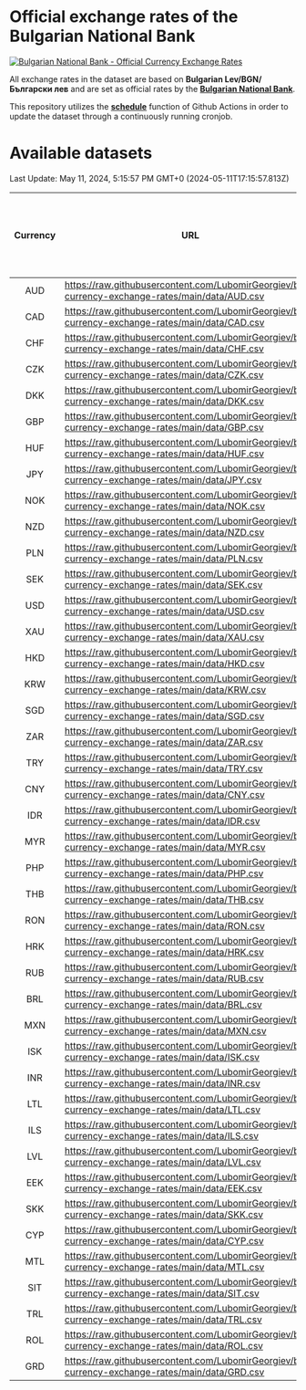 # Official exchange rates of the Bulgarian National Bank

[![Bulgarian National Bank - Official Currency Exchange Rates](https://github.com/LubomirGeorgiev/bnb-currency-exchange-rates/actions/workflows/update-rates.yml/badge.svg?branch=main)](https://github.com/LubomirGeorgiev/bnb-currency-exchange-rates/actions/workflows/update-rates.yml)

All exchange rates in the dataset are based on **Bulgarian Lev/BGN/Български лев** and are set as official rates by the [**Bulgarian National Bank**](https://www.bnb.bg/Statistics/StExternalSector/StExchangeRates/StERForeignCurrencies/index.htm?toLang=_EN).

This repository utilizes the [**schedule**](https://docs.github.com/en/actions/reference/events-that-trigger-workflows) function of Github Actions in order to update the dataset through a continuously running cronjob.

# Available datasets

<!-- START LINKS (DO NOT EVER FU*ING DELETE THIS COMMENT FOR THE LOVE OF YOUR LIFE!!! IF YOU ARE CURIOS HOW IT WORKS, YOU CAN HAVE A LOOK AT ./src/updateReadme.ts) -->

Last Update: May 11, 2024, 5:15:57 PM GMT+0 (2024-05-11T17:15:57.813Z)

| Currency | URL                                                                                             | Number of records | Number of missing days that were filled in |
| :------: | ----------------------------------------------------------------------------------------------- | :---------------: | :----------------------------------------: |
|   AUD    | https://raw.githubusercontent.com/LubomirGeorgiev/bnb-currency-exchange-rates/main/data/AUD.csv |       8615        |                    2663                    |
|   CAD    | https://raw.githubusercontent.com/LubomirGeorgiev/bnb-currency-exchange-rates/main/data/CAD.csv |       8615        |                    2663                    |
|   CHF    | https://raw.githubusercontent.com/LubomirGeorgiev/bnb-currency-exchange-rates/main/data/CHF.csv |       8615        |                    2663                    |
|   CZK    | https://raw.githubusercontent.com/LubomirGeorgiev/bnb-currency-exchange-rates/main/data/CZK.csv |       8615        |                    2663                    |
|   DKK    | https://raw.githubusercontent.com/LubomirGeorgiev/bnb-currency-exchange-rates/main/data/DKK.csv |       8615        |                    2663                    |
|   GBP    | https://raw.githubusercontent.com/LubomirGeorgiev/bnb-currency-exchange-rates/main/data/GBP.csv |       8615        |                    2663                    |
|   HUF    | https://raw.githubusercontent.com/LubomirGeorgiev/bnb-currency-exchange-rates/main/data/HUF.csv |       8615        |                    2663                    |
|   JPY    | https://raw.githubusercontent.com/LubomirGeorgiev/bnb-currency-exchange-rates/main/data/JPY.csv |       8615        |                    2663                    |
|   NOK    | https://raw.githubusercontent.com/LubomirGeorgiev/bnb-currency-exchange-rates/main/data/NOK.csv |       8615        |                    2663                    |
|   NZD    | https://raw.githubusercontent.com/LubomirGeorgiev/bnb-currency-exchange-rates/main/data/NZD.csv |       8615        |                    2663                    |
|   PLN    | https://raw.githubusercontent.com/LubomirGeorgiev/bnb-currency-exchange-rates/main/data/PLN.csv |       8615        |                    2663                    |
|   SEK    | https://raw.githubusercontent.com/LubomirGeorgiev/bnb-currency-exchange-rates/main/data/SEK.csv |       8615        |                    2663                    |
|   USD    | https://raw.githubusercontent.com/LubomirGeorgiev/bnb-currency-exchange-rates/main/data/USD.csv |       8615        |                    2663                    |
|   XAU    | https://raw.githubusercontent.com/LubomirGeorgiev/bnb-currency-exchange-rates/main/data/XAU.csv |       8615        |                    2665                    |
|   HKD    | https://raw.githubusercontent.com/LubomirGeorgiev/bnb-currency-exchange-rates/main/data/HKD.csv |       8313        |                    2572                    |
|   KRW    | https://raw.githubusercontent.com/LubomirGeorgiev/bnb-currency-exchange-rates/main/data/KRW.csv |       8313        |                    2572                    |
|   SGD    | https://raw.githubusercontent.com/LubomirGeorgiev/bnb-currency-exchange-rates/main/data/SGD.csv |       8313        |                    2572                    |
|   ZAR    | https://raw.githubusercontent.com/LubomirGeorgiev/bnb-currency-exchange-rates/main/data/ZAR.csv |       8313        |                    2572                    |
|   TRY    | https://raw.githubusercontent.com/LubomirGeorgiev/bnb-currency-exchange-rates/main/data/TRY.csv |       7043        |                    2185                    |
|   CNY    | https://raw.githubusercontent.com/LubomirGeorgiev/bnb-currency-exchange-rates/main/data/CNY.csv |       6923        |                    2149                    |
|   IDR    | https://raw.githubusercontent.com/LubomirGeorgiev/bnb-currency-exchange-rates/main/data/IDR.csv |       6923        |                    2149                    |
|   MYR    | https://raw.githubusercontent.com/LubomirGeorgiev/bnb-currency-exchange-rates/main/data/MYR.csv |       6923        |                    2149                    |
|   PHP    | https://raw.githubusercontent.com/LubomirGeorgiev/bnb-currency-exchange-rates/main/data/PHP.csv |       6923        |                    2149                    |
|   THB    | https://raw.githubusercontent.com/LubomirGeorgiev/bnb-currency-exchange-rates/main/data/THB.csv |       6923        |                    2149                    |
|   RON    | https://raw.githubusercontent.com/LubomirGeorgiev/bnb-currency-exchange-rates/main/data/RON.csv |       6864        |                    2131                    |
|   HRK    | https://raw.githubusercontent.com/LubomirGeorgiev/bnb-currency-exchange-rates/main/data/HRK.csv |       6426        |                    1990                    |
|   RUB    | https://raw.githubusercontent.com/LubomirGeorgiev/bnb-currency-exchange-rates/main/data/RUB.csv |       6124        |                    1895                    |
|   BRL    | https://raw.githubusercontent.com/LubomirGeorgiev/bnb-currency-exchange-rates/main/data/BRL.csv |       5953        |                    1852                    |
|   MXN    | https://raw.githubusercontent.com/LubomirGeorgiev/bnb-currency-exchange-rates/main/data/MXN.csv |       5953        |                    1852                    |
|   ISK    | https://raw.githubusercontent.com/LubomirGeorgiev/bnb-currency-exchange-rates/main/data/ISK.csv |       5614        |                    1740                    |
|   INR    | https://raw.githubusercontent.com/LubomirGeorgiev/bnb-currency-exchange-rates/main/data/INR.csv |       5586        |                    1738                    |
|   LTL    | https://raw.githubusercontent.com/LubomirGeorgiev/bnb-currency-exchange-rates/main/data/LTL.csv |       4908        |                    1502                    |
|   ILS    | https://raw.githubusercontent.com/LubomirGeorgiev/bnb-currency-exchange-rates/main/data/ILS.csv |       4860        |                    1517                    |
|   LVL    | https://raw.githubusercontent.com/LubomirGeorgiev/bnb-currency-exchange-rates/main/data/LVL.csv |       4543        |                    1388                    |
|   EEK    | https://raw.githubusercontent.com/LubomirGeorgiev/bnb-currency-exchange-rates/main/data/EEK.csv |       3752        |                    1143                    |
|   SKK    | https://raw.githubusercontent.com/LubomirGeorgiev/bnb-currency-exchange-rates/main/data/SKK.csv |       2722        |                    829                     |
|   CYP    | https://raw.githubusercontent.com/LubomirGeorgiev/bnb-currency-exchange-rates/main/data/CYP.csv |       2658        |                    807                     |
|   MTL    | https://raw.githubusercontent.com/LubomirGeorgiev/bnb-currency-exchange-rates/main/data/MTL.csv |       2356        |                    716                     |
|   SIT    | https://raw.githubusercontent.com/LubomirGeorgiev/bnb-currency-exchange-rates/main/data/SIT.csv |       2294        |                    695                     |
|   TRL    | https://raw.githubusercontent.com/LubomirGeorgiev/bnb-currency-exchange-rates/main/data/TRL.csv |       1570        |                    476                     |
|   ROL    | https://raw.githubusercontent.com/LubomirGeorgiev/bnb-currency-exchange-rates/main/data/ROL.csv |       1449        |                    441                     |
|   GRD    | https://raw.githubusercontent.com/LubomirGeorgiev/bnb-currency-exchange-rates/main/data/GRD.csv |        361        |                    109                     |

<!-- END LINKS (DO NOT EVER FU*ING DELETE THIS COMMENT FOR THE LOVE OF YOUR LIFE!!! IF YOU ARE CURIOS HOW IT WORKS, YOU CAN HAVE A LOOK AT ./src/updateReadme.ts) -->
